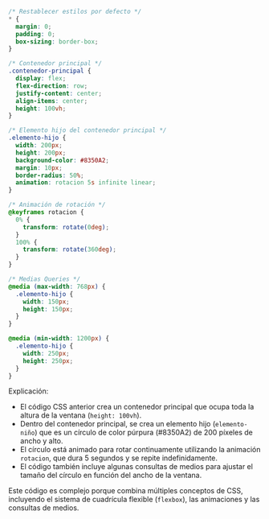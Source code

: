```css
/* Restablecer estilos por defecto */
* {
  margin: 0;
  padding: 0;
  box-sizing: border-box;
}

/* Contenedor principal */
.contenedor-principal {
  display: flex;
  flex-direction: row;
  justify-content: center;
  align-items: center;
  height: 100vh;
}

/* Elemento hijo del contenedor principal */
.elemento-hijo {
  width: 200px;
  height: 200px;
  background-color: #8350A2;
  margin: 10px;
  border-radius: 50%;
  animation: rotacion 5s infinite linear;
}

/* Animación de rotación */
@keyframes rotacion {
  0% {
    transform: rotate(0deg);
  }
  100% {
    transform: rotate(360deg);
  }
}

/* Medias Queries */
@media (max-width: 768px) {
  .elemento-hijo {
    width: 150px;
    height: 150px;
  }
}

@media (min-width: 1200px) {
  .elemento-hijo {
    width: 250px;
    height: 250px;
  }
}
```

Explicación:

* El código CSS anterior crea un contenedor principal que ocupa toda la altura de la ventana (`height: 100vh`).
* Dentro del contenedor principal, se crea un elemento hijo (`elemento-niño`) que es un círculo de color púrpura (#8350A2) de 200 píxeles de ancho y alto.
* El círculo está animado para rotar continuamente utilizando la animación `rotacion`, que dura 5 segundos y se repite indefinidamente.
* El código también incluye algunas consultas de medios para ajustar el tamaño del círculo en función del ancho de la ventana.

Este código es complejo porque combina múltiples conceptos de CSS, incluyendo el sistema de cuadrícula flexible (`flexbox`), las animaciones y las consultas de medios.